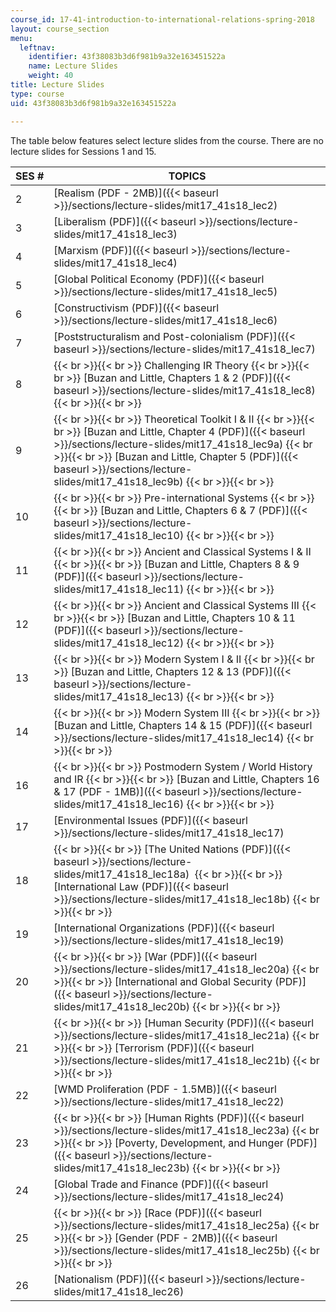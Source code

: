 ```yaml
---
course_id: 17-41-introduction-to-international-relations-spring-2018
layout: course_section
menu:
  leftnav:
    identifier: 43f38083b3d6f981b9a32e163451522a
    name: Lecture Slides
    weight: 40
title: Lecture Slides
type: course
uid: 43f38083b3d6f981b9a32e163451522a

---
```


The table below features select lecture slides from the course. There are no lecture slides for Sessions 1 and 15.

| SES # | TOPICS |
| --- | --- |
| 2 | [Realism (PDF - 2MB)]({{< baseurl >}}/sections/lecture-slides/mit17_41s18_lec2) |
| 3 | [Liberalism (PDF)]({{< baseurl >}}/sections/lecture-slides/mit17_41s18_lec3) |
| 4 | [Marxism (PDF)]({{< baseurl >}}/sections/lecture-slides/mit17_41s18_lec4) |
| 5 | [Global Political Economy (PDF)]({{< baseurl >}}/sections/lecture-slides/mit17_41s18_lec5) |
| 6 | [Constructivism (PDF)]({{< baseurl >}}/sections/lecture-slides/mit17_41s18_lec6) |
| 7 | [Poststructuralism and Post-colonialism (PDF)]({{< baseurl >}}/sections/lecture-slides/mit17_41s18_lec7) |
| 8 |  {{< br >}}{{< br >}} Challenging IR Theory {{< br >}}{{< br >}} [Buzan and Little, Chapters 1 & 2 (PDF)]({{< baseurl >}}/sections/lecture-slides/mit17_41s18_lec8) {{< br >}}{{< br >}}  |
| 9 |  {{< br >}}{{< br >}} Theoretical Toolkit I & II {{< br >}}{{< br >}} [Buzan and Little, Chapter 4 (PDF)]({{< baseurl >}}/sections/lecture-slides/mit17_41s18_lec9a) {{< br >}}{{< br >}} [Buzan and Little, Chapter 5 (PDF)]({{< baseurl >}}/sections/lecture-slides/mit17_41s18_lec9b) {{< br >}}{{< br >}}  |
| 10 |  {{< br >}}{{< br >}} Pre-international Systems {{< br >}}{{< br >}} [Buzan and Little, Chapters 6 & 7 (PDF)]({{< baseurl >}}/sections/lecture-slides/mit17_41s18_lec10) {{< br >}}{{< br >}}  |
| 11 |  {{< br >}}{{< br >}} Ancient and Classical Systems I & II {{< br >}}{{< br >}} [Buzan and Little, Chapters 8 & 9 (PDF)]({{< baseurl >}}/sections/lecture-slides/mit17_41s18_lec11) {{< br >}}{{< br >}}  |
| 12 |  {{< br >}}{{< br >}} Ancient and Classical Systems III {{< br >}}{{< br >}} [Buzan and Little, Chapters 10 & 11 (PDF)]({{< baseurl >}}/sections/lecture-slides/mit17_41s18_lec12) {{< br >}}{{< br >}}  |
| 13 |  {{< br >}}{{< br >}} Modern System I & II {{< br >}}{{< br >}} [Buzan and Little, Chapters 12 & 13 (PDF)]({{< baseurl >}}/sections/lecture-slides/mit17_41s18_lec13) {{< br >}}{{< br >}}  |
| 14 |  {{< br >}}{{< br >}} Modern System III {{< br >}}{{< br >}} [Buzan and Little, Chapters 14 & 15 (PDF)]({{< baseurl >}}/sections/lecture-slides/mit17_41s18_lec14) {{< br >}}{{< br >}}  |
| 16 |  {{< br >}}{{< br >}} Postmodern System / World History and IR {{< br >}}{{< br >}} [Buzan and Little, Chapters 16 & 17 (PDF - 1MB)]({{< baseurl >}}/sections/lecture-slides/mit17_41s18_lec16) {{< br >}}{{< br >}}  |
| 17 | [Environmental Issues (PDF)]({{< baseurl >}}/sections/lecture-slides/mit17_41s18_lec17) |
| 18 |  {{< br >}}{{< br >}} [The United Nations (PDF)]({{< baseurl >}}/sections/lecture-slides/mit17_41s18_lec18a)  {{< br >}}{{< br >}} [International Law (PDF)]({{< baseurl >}}/sections/lecture-slides/mit17_41s18_lec18b) {{< br >}}{{< br >}}  |
| 19 | [International Organizations (PDF)]({{< baseurl >}}/sections/lecture-slides/mit17_41s18_lec19) |
| 20 |  {{< br >}}{{< br >}} [War (PDF)]({{< baseurl >}}/sections/lecture-slides/mit17_41s18_lec20a) {{< br >}}{{< br >}} [International and Global Security (PDF)]({{< baseurl >}}/sections/lecture-slides/mit17_41s18_lec20b) {{< br >}}{{< br >}}  |
| 21 |  {{< br >}}{{< br >}} [Human Security (PDF)]({{< baseurl >}}/sections/lecture-slides/mit17_41s18_lec21a) {{< br >}}{{< br >}} [Terrorism (PDF)]({{< baseurl >}}/sections/lecture-slides/mit17_41s18_lec21b) {{< br >}}{{< br >}}  |
| 22 | [WMD Proliferation (PDF - 1.5MB)]({{< baseurl >}}/sections/lecture-slides/mit17_41s18_lec22) |
| 23 |  {{< br >}}{{< br >}} [Human Rights (PDF)]({{< baseurl >}}/sections/lecture-slides/mit17_41s18_lec23a) {{< br >}}{{< br >}} [Poverty, Development, and Hunger (PDF)]({{< baseurl >}}/sections/lecture-slides/mit17_41s18_lec23b) {{< br >}}{{< br >}}  |
| 24 | [Global Trade and Finance (PDF)]({{< baseurl >}}/sections/lecture-slides/mit17_41s18_lec24) |
| 25 |  {{< br >}}{{< br >}} [Race (PDF)]({{< baseurl >}}/sections/lecture-slides/mit17_41s18_lec25a) {{< br >}}{{< br >}} [Gender (PDF - 2MB)]({{< baseurl >}}/sections/lecture-slides/mit17_41s18_lec25b) {{< br >}}{{< br >}}  |
| 26 | [Nationalism (PDF)]({{< baseurl >}}/sections/lecture-slides/mit17_41s18_lec26)